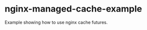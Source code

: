 nginx-managed-cache-example
===========================

Example showing how to use nginx cache futures.
